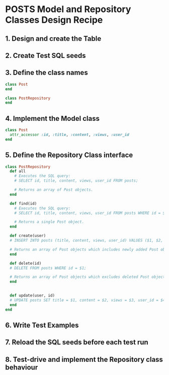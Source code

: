 # POSTS Model and Repository Classes Design Recipe

## 1. Design and create the Table

## 2. Create Test SQL seeds

## 3. Define the class names
``` ruby
class Post
end

class PostRepository
end
```

## 4. Implement the Model class

``` ruby
class Post
  attr_accessor :id, :title, :content, :views, :user_id
end
```

## 5. Define the Repository Class interface

```ruby
class PostRepository
  def all
    # Executes the SQL query:
    # SELECT id, title, content, views, user_id FROM posts;

    # Returns an array of Post objects.
  end

  def find(id)
    # Executes the SQL query:
    # SELECT id, title, content, views, user_id FROM posts WHERE id = $1;

    # Returns a single Post object.
  end

  def create(user)
  # INSERT INTO posts (title, content, views, user_id) VALUES ($1, $2, $3, $4);

  # Returns an array of Post objects which includes newly added Post object.
  end

  def delete(id)
  # DELETE FROM posts WHERE id = $1;

  # Returns an array of Post objects which excludes deleted Post object.
  end
  

  def update(user, id)
  # UPDATE posts SET title = $1, content = $2, views = $3, user_id = $4  WHERE id = $5
  end
end
```

## 6. Write Test Examples

## 7. Reload the SQL seeds before each test run

## 8. Test-drive and implement the Repository class behaviour

